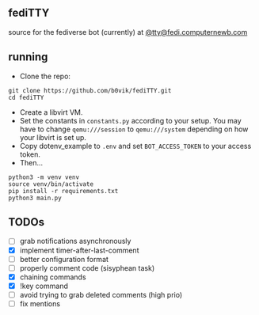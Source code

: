 ## fediTTY
source for the fediverse bot (currently) at [@tty@fedi.computernewb.com](https://fedi.computernewb.com/@tty)  

## running
- Clone the repo:
```shell
git clone https://github.com/b0vik/fediTTY.git
cd fediTTY
```
- Create a libvirt VM.
- Set the constants in `constants.py` according to your setup. You may have to change `qemu:///session` to `qemu:///system` depending on how your libvirt is set up.
- Copy dotenv_example to `.env` and set `BOT_ACCESS_TOKEN` to your access token.
- Then...
```shell
python3 -m venv venv
source venv/bin/activate
pip install -r requirements.txt
python3 main.py
```

## TODOs
- [ ] grab notifications asynchronously
- [x] implement timer-after-last-comment
- [ ] better configuration format
- [ ] properly comment code (sisyphean task)
- [x] chaining commands
- [x] !key command
- [ ] avoid trying to grab deleted comments (high prio)
- [ ] fix mentions

